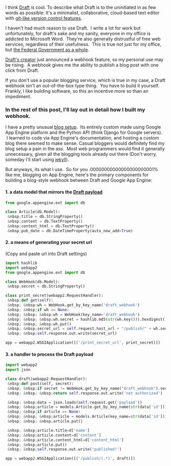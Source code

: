 I think [Draft](https://draftin.com/) is cool. To describe what Draft is to the
uninitiated in as few words as possible: It's a minimalist, collaborative,
cloud-based text editor with [git-like version control
features](https://draftin.com/images/diff_view2.png).

I haven't had much reason to use Draft. &nbsp;I write a lot for work but
unfortunately, for draft's sake and my sanity, everyone in my office is
addicted to Microsoft Word. &nbsp;They're also generally distrustful of free web
services, regardless of their usefulness. &nbsp;This is true not just for my office,
but [the Federal Government as a whole](http://readwrite.com/2012/05/31/government-market-drags-microsoft-deeper-into-the-cloud#awesm=~obA3HoQ6Kx7h7O).

[Draft's creator](https://twitter.com/natekontny) just announced a webhook
feature, so my personal use may be rising. &nbsp;A webhook gives me the ability to
publish a blog post with one click from Draft.

If you don't use a popular blogging service, which is true in my case, a Draft
webhook isn't an out-of-the-box type thing. &nbsp;You have to build it yourself.
Frankly, I like building software, so this an incentive more so than an
impediment.

### In the rest of this post, I'll lay out in detail how I built my webhook.

I have a pretty unusual [blog setup](https://github.com/eblahm/eblahg). &nbsp;Its
entirely custom made using Google App Engine platform and the Python API (think
Django for Google servers). &nbsp;I learned to code via App Engine's documentation,
and hosting a custom blog there seemed to make sense. Casual bloggers would
definitely find my blog setup a pain in the ass. &nbsp;Most web programmers would
find it generally unnecessary, given all the blogging tools already out there
(Don't worry, someday I'll start using [jekyll](http://jekyllrb.com/)).

But anyways, its what I use. &nbsp;So for you .00000000000000000000001% like me,
blogging on App Engine, here's the primary components for building a blog-style
webhook between Draft and Google App Engine:

#### 1. a data model that mirrors the [Draft payload](https://draftin.com/documents/69898?token=5fjKKlZ0-AeBzqj_RAftAGdzRzl9VBfBHj5wpSWm_gU)

```python
from google.appengine.ext import db

class Article(db.Model):
 &nbsp;title = db.StringProperty()
 &nbsp;content = db.TextProperty()
 &nbsp;content_html = db.TextProperty()
 &nbsp;pub_date = db.DateTimeProperty(auto_now_add=True)
```

#### 2. a means of generating your secret url 
(Copy and paste url into Draft settings)
```python
import hashlib
import webapp2
from google.appengine.ext import db

class WebHook(db.Model):
 &nbsp;secret = db.StringProperty()

class print_secret(webapp2.RequestHandler):
 &nbsp;def get(self):
 &nbsp; &nbsp;wh = WebHook.get_by_key_name('draft_webhook')
 &nbsp; &nbsp;if wh == None:
 &nbsp; &nbsp; &nbsp;wh = WebHook(key_name='draft_webhook')
 &nbsp; &nbsp; &nbsp;wh.secret = hashlib.md5(str(wh.key())).hexdigest()
 &nbsp; &nbsp; &nbsp;wh.put()
 &nbsp; &nbsp;secret_url = self.request.host_url + "/publish/" + wh.secret
 &nbsp; &nbsp;self.response.out.write(secret_url)

app = webapp2.WSGIApplication([('/print_secret_url', print_secret)])
```


#### 3. a handler to process the Draft payload

```python
import webapp2
import json

class draft(webapp2.RequestHandler):
 &nbsp;def post(self, secret):
 &nbsp; &nbsp;if secret != WebHook.get_by_key_name("draft_webhook").secret:
 &nbsp; &nbsp; &nbsp;return self.response.out.write('not authorized')

 &nbsp; &nbsp;data = json.loads(self.request.get('payload'))
 &nbsp; &nbsp;article = models.Article.get_by_key_name(str(data['id']))
 &nbsp; &nbsp;if article == None:
 &nbsp; &nbsp; &nbsp;article = models.Article(key_name=str(data['id']))
 &nbsp; &nbsp; &nbsp;article.put()

 &nbsp; &nbsp;article.title=d['name']
 &nbsp; &nbsp;article.content=d['content']
 &nbsp; &nbsp;article.content_html=d['content_html']
 &nbsp; &nbsp;article.put()
 &nbsp; &nbsp;self.response.out.write('published!')

app = webapp2.WSGIApplication([('/publish/(.*)', draft)])
```
